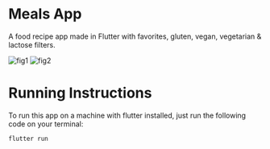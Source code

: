 # Meals App

A food recipe app made in Flutter with favorites, gluten, vegan, vegetarian & lactose filters.

![fig1](https://user-images.githubusercontent.com/60455369/185432842-8f88ee3d-8dc2-43b9-b2ca-458033882df9.PNG)
![fig2](https://user-images.githubusercontent.com/60455369/185432857-e1881eed-1645-4c10-a6c7-930ae6a21924.PNG)



# Running Instructions

To run this app on a machine with flutter installed, just run the following code on your terminal:

```flutter run```

